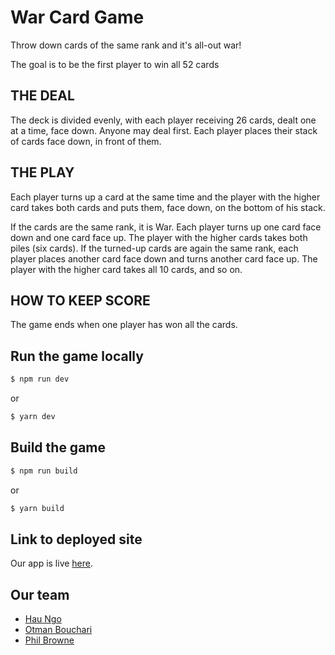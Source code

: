 # War Card Game

Throw down cards of the same rank and it's all-out war!

The goal is to be the first player to win all 52 cards

## THE DEAL

The deck is divided evenly, with each player receiving 26 cards, dealt one at a time, face down. Anyone may deal first. Each player places their stack of cards face down, in front of them.

## THE PLAY

Each player turns up a card at the same time and the player with the higher card takes both cards and puts them, face down, on the bottom of his stack.

If the cards are the same rank, it is War. Each player turns up one card face down and one card face up. The player with the higher cards takes both piles (six cards). If the turned-up cards are again the same rank, each player places another card face down and turns another card face up. The player with the higher card takes all 10 cards, and so on.

## HOW TO KEEP SCORE

The game ends when one player has won all the cards.

## Run the game locally

```bash
$ npm run dev
```

or

```bash
$ yarn dev
```

## Build the game

```bash
$ npm run build
```

or

```bash
$ yarn build
```

## Link to deployed site

Our app is live [here](https://card-wars.netlify.app/).

## Our team

* [Hau Ngo](https://www.linkedin.com/in/hauqxngo/)
* [Otman Bouchari](https://www.linkedin.com/in/obouchari/)
* [Phil Browne](https://www.linkedin.com/in/philbrownetech/)

